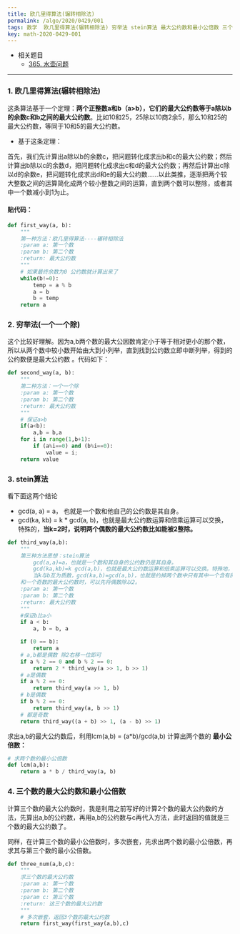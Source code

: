 ```yaml
---
title: 欧几里得算法(辗转相除法)
permalink: /algo/2020/0429/001
tags: 数学  欧几里得算法(辗转相除法) 穷举法 stein算法 最大公约数和最小公倍数 三个数的最大公约数和最小公倍数
key: math-2020-0429-001
---
```

- 相关题目
  - [365. 水壶问题](/leetcode/2020/0321/005)

---

### 1. 欧几里得算法(辗转相除法)
这条算法基于一个定理：**两个正整数a和b（a>b），它们的最大公约数等于a除以b的余数c和b之间的最大公约数**。比如10和25，25除以10商2余5，那么10和25的最大公约数，等同于10和5的最大公约数。


- 基于这条定理：

首先，我们先计算出a除以b的余数c，把问题转化成求出b和c的最大公约数；然后计算出b除以c的余数d，把问题转化成求出c和d的最大公约数；再然后计算出c除以d的余数e，把问题转化成求出d和e的最大公约数……以此类推，逐渐把两个较大整数之间的运算简化成两个较小整数之间的运算，直到两个数可以整除，或者其中一个数减小到1为止。

#### 贴代码：
```python
def first_way(a, b):
    """
    第一种方法：欧几里得算法----辗转相除法
    :param a: 第一个数
    :param b: 第二个数
    :return: 最大公约数
    """
    # 如果最终余数为0 公约数就计算出来了
    while(b!=0):
        temp = a % b
        a = b
        b = temp
    return a
```

### 2. 穷举法(一个一个除)
这个比较好理解。因为a,b两个数的最大公因数肯定小于等于相对更小的那个数，所以从两个数中较小数开始由大到小列举，直到找到公约数立即中断列举，得到的公约数便是最大公约数 。代码如下：
```python
def second_way(a, b):
    """
    第二种方法：一个一个除
    :param a: 第一个数
    :param b: 第二个数
    :return: 最大公约数
    """
    # 保证a>b
    if(a<b):
        a,b = b,a
    for i in range(1,b+1):
        if (a%i==0) and (b%i==0):
            value = i;
    return value
```

### 3. stein算法
看下面这两个结论
- gcd(a, a) = a， 也就是一个数和他自己的公约数是其自身。
- gcd(ka, kb) = k * gcd(a, b)，也就是最大公约数运算和倍乘运算可以交换，特殊的，**当k=2时，说明两个偶数的最大公约数比如能被2整除。**

```python
def third_way(a,b):
    """
    第三种方法思想：stein算法
        gcd(a,a)=a，也就是一个数和其自身的公约数仍是其自身。
        gcd(ka,kb)=k gcd(a,b)，也就是最大公约数运算和倍乘运算可以交换。特殊地，当k=2时，说明两个偶数的最大公约数必然能被2整除。
        当k与b互为质数，gcd(ka,b)=gcd(a,b)，也就是约掉两个数中只有其中一个含有的因子不影响最大公约数。特殊地，当k=2时，说明计算一个偶数
    和一个奇数的最大公约数时，可以先将偶数除以2。
    :param a: 第一个数
    :param b: 第二个数
    :return: 最大公约数
    """
    #保证b比a小
    if a < b:
        a, b = b, a

    if (0 == b):
        return a
    # a,b都是偶数 除2右移一位即可
    if a % 2 == 0 and b % 2 == 0:
        return 2 * third_way(a >> 1, b >> 1)
    # a是偶数
    if a % 2 == 0:
        return third_way(a >> 1, b)
    # b是偶数
    if b % 2 == 0:
        return third_way(a, b >> 1)
    # 都是奇数
    return third_way((a + b) >> 1, (a - b) >> 1)

```

求出a,b的最大公约数后，利用lcm(a,b) = (a*b)/gcd(a,b) 计算出两个数的 __最小公倍数：__
```python
# 求两个数的最小公倍数
def lcm(a,b):
    return a * b / third_way(a, b)
```

### 4. 三个数的最大公约数和最小公倍数

计算三个数的最大公约数时，我是利用之前写好的计算2个数的最大公约数的方法，先算出a,b的公约数，再用a,b的公约数与c再代入方法，此时返回的值就是三个数的最大公约数了。

同样，在计算三个数的最小公倍数时，多次嵌套，先求出两个数的最小公倍数，再求其与第三个数的最小公倍数。

```python
def three_num(a,b,c):
    """
    求三个数的最大公约数
    :param a: 第一个数
    :param b: 第二个数
    :param c: 第三个数
    :return: 这三个数的最大公约数
    """
    # 多次嵌套，返回3个数的最大公约数
    return first_way(first_way(a,b),c)
```
